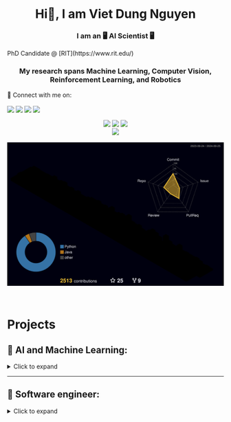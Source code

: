 <h1 align="center">Hi👋, I am Viet Dung Nguyen</h1>
<h3 align="center">I am an 🖥 AI Scientist 🖥 </h3> PhD Candidate @ [RIT](https://www.rit.edu/)
<h3 align="center">My research spans Machine Learning, Computer Vision, Reinforcement Learning, and Robotics</h3>
<p>
  📣 Connect with me on:<br/><br/>
  <a href="https://vietdung.me"><img src="https://img.shields.io/badge/My%20Website-grey?style=for-the-badge&logoColor=white"/></a>
  <a href="mailto:alexvn.edu@gmail.com"><img src="https://img.shields.io/badge/e‑mail-D14836.svg?style=for-the-badge&logo=GMail&logoColor=white"/></a>
  <a href="https://linkedin.com/in/rxng8"><img src="https://img.shields.io/badge/linkedin-0077B5.svg?style=for-the-badge&logo=linkedin&logoColor=white"/></a>
  <a href="https://orcid.org/0009-0008-8639-3138"><img src="https://img.shields.io/badge/ORCID-green?style=for-the-badge&logo=orcid&logoColor=white"/></a>
</p>

<!-- <div align="center">
[![Alex's GitHub stats](https://github-readme-stats.vercel.app/api?username=rxng8)](https://github.com/anuraghazra/github-readme-stats)
</div> -->

<p align="center">
  <img height="50%" width="auto" src ="https://github-readme-stats.vercel.app/api?username=rxng8&show_icons=true&count_private=true&theme=darcula&hide_border=true&hide=issues,contribs&bg_color=00000000">
  <img height="50%" width="auto" src ="https://github-readme-stats.vercel.app/api/top-langs/?username=rxng8&layout=compact&hide_border=true&theme=darcula&bg_color=00000000&langs_count=6&hide=jupyter%20notebook,tex,css,php&exclude_repo=Pacman-AI">
  <img src ="https://github-readme-streak-stats.herokuapp.com?user=rxng8&theme=darcula&hide_border=true&background=FFFFFF00">
  <br>
  <img src="http://views.whatilearened.today/views/github/rxng8/views.svg"/>
</p>

![](./profile-3d-contrib/profile-night-rainbow.svg)

<br>

# Projects
## 📕 AI and Machine Learning:
<details>
  <summary> Click to expand </summary>

📌 [**May 2023 - Present**]: Event-based eye tracking research
  * Designing a spiking neural network variant of the recurrent state space model for tracking eye features from dynamic vision sensor's event stream.
  * Report to Meta's staff.

📌 [**January 2023 - Present**]: Robotic research
  * Building a generative model for a reinforcement learning agent with an active inference based decision making system. Manuscript in preparation.
  * Building active inference agent for robotic tasks. Manuscript in preparation.
  * Secure a $1,000 grant to purchase robotic equipment that supports the research.

📌 [**April 2022 - November 2023**]: Eye segmentation research
  * Develop new eye segmentation training algorithm that minimize the domain shift across different eye segmentation datasets. Manuscript under review.
  * Replicate RITNet segmentation network for eye segmentation.
  * [Github Repo for RITNet Replication](https://github.com/rxng8/RITNet-Tensorflow).
  * [Github Repo for Deep Domain Adaptation published work](https://github.com/PerForm-Lab-RIT/domain-adaptation-eye-tracking).
  * Report to Meta's staff.
  
📌 [**Dec 2021 - Jan 2022**]: Music Emotion Recognition Algorithm
  * Research and compare deep learning models in the music emotion recognition task.
  * [Github Repo](https://github.com/rxng8/Music-Emotion-Recognition-Algorithm)
  
📌 [**Dec 2021 - Jan 2022**]: YOLO Algorithm Replication
  * Replicate all version of YOLO training and evaluation algorithm.
  * [Github Repo](https://github.com/rxng8/YOLO-Object-Detection-Algorithm)
  
📌 [**May 2021 - August 2021**]: Credit card OCR
  * Research and implement the algorithms for OCR.
  * Try out different methods: template matching, training with Tensorflow Object detection API, training YOLO, training darknet.
  * Build transfer learning model.
  * [Github Repo](https://github.com/rxng8/public-ocr-handler)

📌 [**May 2021 - Sep 2021**]: Faster R-CNN Research and Implementation
  * Code and research Faster R-CNN algorithm.
  * [Github Repo](https://github.com/rxng8/Faster-R-CNN-Research)
  * [Backlog](https://github.com/rxng8/Faster-R-CNN-Research#project-backlog)

📌 [**Apr 2021 - May 2021**]: Shopee's Kaggle Competition
  * This project is created for academic purpose and also available publicly. More information about the competition can be found [here](https://www.kaggle.com/c/shopee-product-matching).
  * [Github Repo](https://github.com/rxng8/ShopeeKaggle)
  * [Backlog](https://github.com/rxng8/ShopeeKaggle#project-backlog)

📌 [**Feb 2021 - Apr 2021**]: Chest X RAY Abnormalities Detection
  * This project is created for academic purpose and also available publicly. More information about the competition can be found [here](https://www.kaggle.com/c/vinbigdata-chest-xray-abnormalities-detection/).
  * [Github Repo](https://github.com/rxng8/Chest-Xray-Abnormalities-Detection)
  * [Backlog](https://github.com/rxng8/Chest-Xray-Abnormalities-Detection#project-backlog)

📌 [**Jan 2021 - Feb 2021**]: Atari Deep Q-learning network
  * Research and implement reinforcement learning algorithms to play atari game.
  * Implement deep Q-leanring method with variances. Implement rainbow methods which includes multiple techniques integrated in the deep Q-learning pipeline.
  * [Github Repo](https://github.com/rxng8/AtariRLResearch) 

📌 [**Jan 2021 - Feb 2021**]: Open-source contribution to `topdup` project
  * Research and implement FAISS algorithm to search vectorized text.
  * [Github Repo](https://github.com/forummlcb/topdup) 

📌 [**Dec 2020 - Jan 2021**]: Virtual Try-on project
  * This repo is the composition of multiple applications that can derive the generation of try-on image given the input image of the person and the image of the clothing.
  * [Github Repo](https://github.com/rxng8/Virtual-Tryon-Project)

📌 [**Nov 2020 - March 2021**]: Open-source contribution to `mlpack` library
  * Contribute to [mlpack](https://mlpack.org/) by fixing bugs, creating new features, and answering questions regarding issues.
  * [Github Repo](https://github.com/mlpack/mlpack)
  * [Copyright](https://github.com/mlpack/mlpack/blob/master/COPYRIGHT.txt): My name is on there.

📌 [**Oct 2020 - Nov 2020**]: Ebay ML Challenge
  * Modify the method of Birch Tree, not using a branching factor but rather the fanout of each node is the number of generated clustering features.
  * [Github Repo](https://github.com/rxng8/EbayMLChallenge)
  * [Report](https://github.com/rxng8/EbayMLChallenge/tree/master/reports)

📌 [**Aug 2020 - Dec 2020**]: AI course work and research
  * This repository is the collection of AI Idea implementation and research. This repository also contains small-scale to large-scale projects that are related to AI, ML, RL, and Wavelet Transformation.
  * [Github Repo](https://github.com/rxng8/AI-ideas-and-projects)

📌 [**May 2020 - Sep 2020**]: Algorithm of Reinforcement Learning for Imperfect Information Card Game: Gin Rummy
  * Research and implement AI bot that optimize the 2-player card game Gin Rummy.
  * Paper was accepted at AAAI 2021. [Link to paper](https://ojs.aaai.org/index.php/AAAI/article/view/17840)
  * [Github Repo](https://github.com/rxng8/GinRummyAlgorithm)

</details>

--------
## 📗 Software engineer:

<details>
<summary>Click to expand</summary>
  
📌 [**January 2023 - May 2023**]:
  * Build a tensor computing library from scratch with GPU acceleration that operates on top of numpy.
  * Same idea with [JAX](https://github.com/google/jax)
  * [Github Repo](https://github.com/rxng8/gpu-numpy)

📌 [**March 2021 - August 2021**]:
  * Build mobilie application with React Native which warns users of early forest fire.
  * [Google Play Link](https://play.google.com/store/apps/details?id=vnfis.com.vn.phscr_gla&hl=en&gl=US)
  * [Appstore Link](https://apps.apple.com/us/app/hotspot-gla/id1572979362) (will be updated in the future)

📌 [**Jan 2021 - Feb 2021**]: Open-source contribution to `topdup` project
  * Write backend server with nodejs, express, javascript.
  * Perform dataset operations.
  * [Github Repo](https://github.com/forummlcb/topdup) 

</details>

